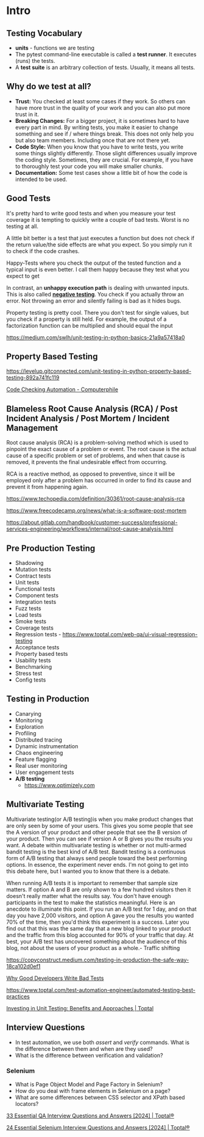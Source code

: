 # Intro

## Testing Vocabulary

- **units** - functions we are testing
- The pytest command-line executable is called a **test runner**. It executes (runs) the tests.
- A **test suite** is an arbitrary collection of tests. Usually, it means all tests.

## Why do we test at all?

- **Trust:** You checked at least some cases if they work. So others can have more trust in the quality of your work and you can also put more trust in it.
- **Breaking Changes:** For a bigger project, it is sometimes hard to have every part in mind. By writing tests, you make it easier to change something and see if / where things break. This does not only help you but also team members. Including once that are not there yet.
- **Code Style:** When you know that you have to write tests, you write some things slightly differently. Those slight differences usually improve the coding style. Sometimes, they are crucial. For example, if you have to thoroughly test your code you will make smaller chunks.
- **Documentation:** Some test cases show a little bit of how the code is intended to be used.

## Good Tests

It's pretty hard to write good tests and when you measure your test coverage it is tempting to quickly write a couple of bad tests.
Worst is no testing at all.

A little bit better is a test that just executes a function but does not check if the return value/the side effects are what you expect. So you simply run it to check if the code crashes.

Happy-Tests where you check the output of the tested function and a typical input is even better. I call them happy because they test what you expect to get

In contrast, an **unhappy execution path** is dealing with unwanted inputs. This is also called [**negative testing**](https://en.wikipedia.org/wiki/Negative_testing). You check if you actually throw an error. Not throwing an error and silently failing is bad as it hides bugs.

Property testing is pretty cool. There you don't test for single values, but you check if a property is still held. For example, the output of a factorization function can be multiplied and should equal the input

https://medium.com/swlh/unit-testing-in-python-basics-21a9a57418a0

## Property Based Testing

https://levelup.gitconnected.com/unit-testing-in-python-property-based-testing-892a741fc119

[Code Checking Automation - Computerphile](https://www.youtube.com/watch?v=AfaNEebCDos)

## Blameless Root Cause Analysis (RCA) / Post Incident Analysis / Post Mortem / Incident Management

Root cause analysis (RCA) is a problem-solving method which is used to pinpoint the exact cause of a problem or event.
The root cause is the actual cause of a specific problem or set of problems, and when that cause is removed, it prevents the final undesirable effect from occurring.

RCA is a reactive method, as opposed to preventive, since it will be employed only after a problem has occurred in order to find its cause and prevent it from happening again.

https://www.techopedia.com/definition/30361/root-cause-analysis-rca

https://www.freecodecamp.org/news/what-is-a-software-post-mortem

https://about.gitlab.com/handbook/customer-success/professional-services-engineering/workflows/internal/root-cause-analysis.html

## Pre Production Testing

- Shadowing
- Mutation tests
- Contract tests
- Unit tests
- Functional tests
- Component tests
- Integration tests
- Fuzz tests
- Load tests
- Smoke tests
- Coverage tests
- Regression tests - https://www.toptal.com/web-qa/ui-visual-regression-testing
- Acceptance tests
- Property based tests
- Usability tests
- Benchmarking
- Stress test
- Config tests

## Testing in Production

- Canarying
- Monitoring
- Exploration
- Profiling
- Distributed tracing
- Dynamic instrumentation
- Chaos engineering
- Feature flagging
- Real user monitoring
- User engagement tests
- **A/B testing**
    - https://www.optimizely.com

## Multivariate Testing

Multivariate testing(or A/B testing)is when you make product changes that are only seen by some of your users. This gives you some people that see the A version of your product and other people that see the B version of your product. Then you can see if version A or B gives you the results you want. A debate within multivariate testing is whether or not multi-armed bandit testing is the best kind of A/B test. Bandit testing is a continuous form of A/B testing that always send people toward the best performing options. In essence, the experiment never ends. I'm not going to get into this debate here, but I wanted you to know that there is a debate.

When running A/B tests it is important to remember that sample size matters. If option A and B are only shown to a few hundred visitors then it doesn't really matter what the results say. You don't have enough participants in the test to make the statistics meaningful. Here is an anecdote to illuminate this point. If you run an A/B test for 1 day, and on that day you have 2,000 visitors, and option A gave you the results you wanted 70% of the time, then you'd think this experiment is a success. Later you find out that this was the same day that a new blog linked to your product and the traffic from this blog accounted for 90% of your traffic that day. At best, your A/B test has uncovered something about the audience of this blog, not about the users of your product as a whole.- Traffic shifting

https://copyconstruct.medium.com/testing-in-production-the-safe-way-18ca102d0ef1

[Why Good Developers Write Bad Tests](https://www.youtube.com/watch?v=oO-FMAdjY68)

https://www.toptal.com/test-automation-engineer/automated-testing-best-practices

[Investing in Unit Testing: Benefits and Approaches | Toptal](https://www.toptal.com/unit-testing/unit-testing-benefits)

## Interview Questions

- In test automation, we use both _assert_ and _verify_ commands. What is the difference between them and when are they used?
- What is the difference between verification and validation?

### Selenium

- What is Page Object Model and Page Factory in Selenium?
- How do you deal with frame elements in Selenium on a page?
- What are some differences between CSS selector and XPath based locators?

[33 Essential QA Interview Questions and Answers \[2024\] | Toptal®](https://www.toptal.com/qa/interview-questions)

[24 Essential Selenium Interview Questions and Answers \[2024\] | Toptal®](https://www.toptal.com/selenium/interview-questions)
